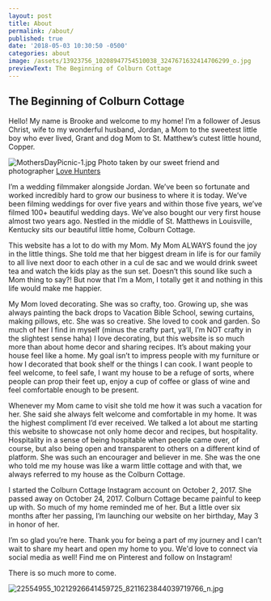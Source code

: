 ```yaml
---
layout: post
title: About
permalink: /about/
published: true
date: '2018-05-03 10:30:50 -0500'
categories: about
image: /assets/13923756_10208947754510038_3247671632414706299_o.jpg
previewText: The Beginning of Colburn Cottage
---
```

## The Beginning of Colburn Cottage


Hello! My name is Brooke and welcome to my home! I’m a follower of Jesus Christ, wife to my wonderful husband, Jordan, a Mom to the sweetest little boy who ever lived, Grant and dog Mom to St. Matthew’s cutest little hound, Copper.


![MothersDayPicnic-1.jpg]({{site.baseurl}}/MothersDayPicnic-1.jpg)
Photo taken by our sweet friend and photographer [Love Hunters](http://love-hunters.com/)



I’m a wedding filmmaker alongside Jordan. We’ve been so fortunate and worked incredibly hard to grow our business to where it is today. We’ve been filming weddings for over five years and within those five years, we’ve filmed 100+ beautiful wedding days. We’ve also bought our very first house almost two years ago. Nestled in the middle of St. Matthews in Louisville, Kentucky sits our beautiful little home, Colburn Cottage. 

This website has a lot to do with my Mom. My Mom ALWAYS found the joy in the little things. She told me that her biggest dream in life is for our family to all live next door to each other in a cul de sac and we would drink sweet tea and watch the kids play as the sun set. Doesn’t this sound like such a Mom thing to say?! But now that I’m a Mom, I totally get it and nothing in this life would make me happier. 

My Mom loved decorating. She was so crafty, too. Growing up, she was always painting the back drops to Vacation Bible School, sewing curtains, making pillows, etc. She was so creative. She loved to cook and garden. So much of her I find in myself (minus the crafty part, ya’ll, I’m NOT crafty in the slightest sense haha) I love decorating, but this website is so much more than about home decor and sharing recipes. It’s about making your house feel like a home. My goal isn’t to impress people with my furniture or how I decorated that book shelf or the things I can cook. I want people to feel welcome, to feel safe, I want my house to be a refuge of sorts, where people can prop their feet up, enjoy a cup of coffee or glass of wine and feel comfortable enough to be present.

Whenever my Mom came to visit she told me how it was such a vacation for her. She said she always felt welcome and comfortable in my home. It was the highest compliment I’d ever received. We talked a lot about me starting this website to showcase not only home decor and recipes, but hospitality. Hospitality in a sense of being hospitable when people came over, of course, but also being open and transparent to others on a different kind of platform. She was such an encourager and believer in me. She was the one who told me my house was like a warm little cottage and with that, we always referred to my house as the Colburn Cottage. 

I started the Colburn Cottage Instagram account on October 2, 2017. She passed away on October 24, 2017. Colburn Cottage became painful to keep up with. So much of my home reminded me of her. But a little over six months after her passing, I’m launching our website on her birthday, May 3 in honor of her. 

I’m so glad you’re here. Thank you for being a part of my journey and I can’t wait to share my heart and open my home to you. We'd love to connect via social media as well! Find me on Pinterest and follow on Instagram! 

There is so much more to come. 

![22554955_10212926641459725_8211623844039719766_n.jpg]({{site.baseurl}}/assets/22554955_10212926641459725_8211623844039719766_n.jpg)
